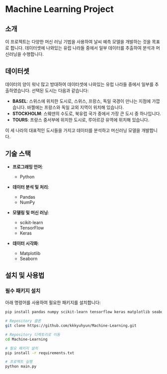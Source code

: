 # Machine Learning Project

## 소개
이 프로젝트는 다양한 머신 러닝 기법을 사용하여 날씨 예측 모델을 개발하는 것을 목표로 합니다. 데이터셋에 나와있는 유럽 나라들 중에서 일부 데이터를 추출하여 분석과 머신러닝을 수행합니다.

## 데이터셋
데이터의 양이 워낙 많고 방대하여 데이터셋에 나와있는 유럽 나라들 중에서 일부를 추출하였습니다. 선택된 도시는 다음과 같습니다:

- **BASEL**: 스위스에 위치한 도시로, 스위스, 프랑스, 독일 국경이 만나는 지점에 가깝습니다. 바젤에는 프랑스와 독일 교외 지역이 위치해 있습니다.
- **STOCKHOLM**: 스웨덴의 수도로, 북유럽 국가 중에서 가장 큰 도시 중 하나입니다.
- **TOURS**: 프랑스 중서부에 위치한 도시로, 루아르강 유역에 위치해 있습니다.

이 세 나라의 대표적인 도시들을 가지고 데이터를 분석하고 머신러닝 모델을 개발합니다.

## 기술 스택
- **프로그래밍 언어**:
  - Python

- **데이터 분석 및 처리**:
  - Pandas
  - NumPy

- **모델링 및 머신 러닝**:
  - scikit-learn
  - TensorFlow
  - Keras

- **데이터 시각화**:
  - Matplotlib
  - Seaborn

## 설치 및 사용법
### 필수 패키지 설치
아래 명령어를 사용하여 필요한 패키지를 설치합니다:
```bash
pip install pandas numpy scikit-learn tensorflow keras matplotlib seaborn

# Repository 클론
git clone https://github.com/kkkyuhyun/Machine-Learning.git

# Repository 디렉토리로 이동
cd Machine-Learning

# 필요 패키지 설치
pip install -r requirements.txt

# 프로젝트 실행
python main.py

